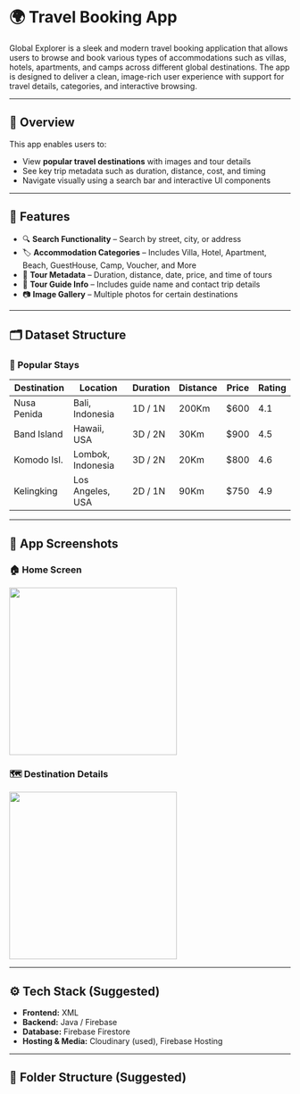 # 🌍 Travel Booking App

Global Explorer is a sleek and modern travel booking application that allows users to browse and book various types of accommodations such as villas, hotels, apartments, and camps across different global destinations. The app is designed to deliver a clean, image-rich user experience with support for travel details, categories, and interactive browsing.

---

## 🚀 Overview

This app enables users to:

- View **popular travel destinations** with images and tour details
- See key trip metadata such as duration, distance, cost, and timing
- Navigate visually using a search bar and interactive UI components

---

## 📱 Features

- 🔍 **Search Functionality** – Search by street, city, or address  
- 🏷️ **Accommodation Categories** – Includes Villa, Hotel, Apartment, Beach, GuestHouse, Camp, Voucher, and More   
- 📆 **Tour Metadata** – Duration, distance, date, price, and time of tours  
- 👤 **Tour Guide Info** – Includes guide name and contact trip details  
- 📷 **Image Gallery** – Multiple photos for certain destinations

---

## 🗂️ Dataset Structure

### 🌟 Popular Stays

| Destination | Location           | Duration | Distance | Price | Rating |
|-------------|--------------------|----------|----------|-------|--------|
| Nusa Penida | Bali, Indonesia    | 1D / 1N  | 200Km    | $600  | 4.1    |
| Band Island | Hawaii, USA        | 3D / 2N  | 30Km     | $900  | 4.5    |
| Komodo Isl. | Lombok, Indonesia  | 3D / 2N  | 20Km     | $800  | 4.6    |
| Kelingking  | Los Angeles, USA   | 2D / 1N  | 90Km     | $750  | 4.9    |

---

## 📸 App Screenshots

### 🏠 Home Screen
<img src="https://res.cloudinary.com/dcpbuxikda/image/upload/v1746771725/Screenshot_20250509-111611_phs3ir.png" width="300"/>

### 🗺️ Destination Details
<img src="https://res.cloudinary.com/dcpbuxikd/image/upload/v1746771727/Screenshot_20250509-111626_dhxnos.png" width="300"/>

---


## ⚙️ Tech Stack (Suggested)

- **Frontend:** XML
- **Backend:** Java / Firebase  
- **Database:** Firebase Firestore   
- **Hosting & Media:** Cloudinary (used), Firebase Hosting

---

## 📂 Folder Structure (Suggested)

